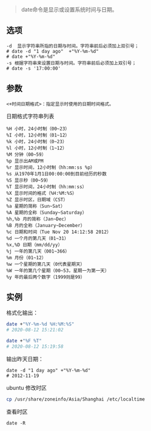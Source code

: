 > date命令是显示或设置系统时间与日期。 


选项
--

    -d  显示字符串所指的日期与时间。字符串前后必须加上双引号；
    # date -d "1 day ago"  +"%Y-%m-%d"
    # date +"%Y-%m-%d"    
    -s 根据字符串来设置日期与时间。字符串前后必须加上双引号；
    # date -s '17:00:00'

参数
--

    <+时间日期格式>：指定显示时使用的日期时间格式。

日期格式字符串列表

    %H 小时，24小时制（00~23）
    %I 小时，12小时制（01~12）
    %k 小时，24小时制（0~23）
    %l 小时，12小时制（1~12）
    %M 分钟（00~59）
    %p 显示出AM或PM
    %r 显示时间，12小时制（hh:mm:ss %p）
    %s 从1970年1月1日00:00:00到目前经历的秒数
    %S 显示秒（00~59）
    %T 显示时间，24小时制（hh:mm:ss）
    %X 显示时间的格式（%H:%M:%S）
    %Z 显示时区，日期域（CST）
    %a 星期的简称（Sun~Sat）
    %A 星期的全称（Sunday~Saturday）
    %h,%b 月的简称（Jan~Dec）
    %B 月的全称（January~December）
    %c 日期和时间（Tue Nov 20 14:12:58 2012）
    %d 一个月的第几天（01~31）
    %x,%D 日期（mm/dd/yy）
    %j 一年的第几天（001~366）
    %m 月份（01~12）
    %w 一个星期的第几天（0代表星期天）
    %W 一年的第几个星期（00~53，星期一为第一天）
    %y 年的最后两个数字（1999则是99）
    

实例
---
格式化输出：

```bash
date +"%Y-%m-%d %H:%M:%S"
# 2020-08-12 15:21:02

date +"%F %T"
# 2020-08-12 15:19:58
```
    
输出昨天日期：

```
date -d "1 day ago" +"%Y-%m-%d"
# 2012-11-19
```

ubuntu 修改时区

```bash
cp /usr/share/zoneinfo/Asia/Shanghai /etc/localtime    
```

查看时区

    date -R
